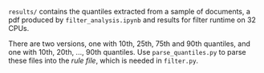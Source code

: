 ``results/`` contains the quantiles extracted from a sample of documents, a pdf produced by ``filter_analysis.ipynb`` and results for filter runtime on 32 CPUs.

There are two versions, one with 10th, 25th, 75th and 90th quantiles, and one with 10th, 20th, ..., 90th quantiles.
Use ``parse_quantiles.py`` to parse these files into the _rule file_, which is needed in ``filter.py``.
